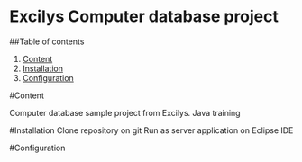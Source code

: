 Excilys
Computer database project
=========================

##Table of contents

1. [Content](#content)
2. [Installation](#installation)
3. [Configuration](#configuration)

#Content

Computer database sample project from Excilys. Java training

#Installation
Clone repository on git
Run as server application on Eclipse IDE

#Configuration
